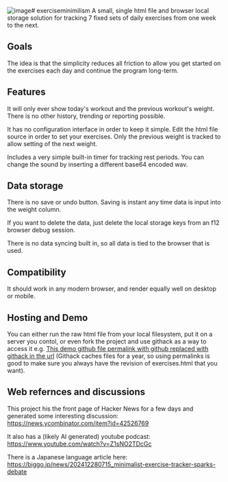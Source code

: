 ![image](https://github.com/user-attachments/assets/9bb6e5d8-1589-4499-86c5-997174040c3f)# exerciseminimilism
A small, single html file and browser local storage solution for tracking 7 fixed sets of daily exercises from one week to the next.

## Goals
The idea is that the simplicity reduces all friction to allow you get started on the exercises each day and continue the program long-term.

## Features
It will only ever show today's workout and the previous workout's weight. There is no other history, trending or reporting possible. 

It has no configuration interface in order to keep it simple. Edit the html file source in order to set your exercises. Only the previous weight is tracked to allow setting of the next weight.

Includes a very simple built-in timer for tracking rest periods. You can change the sound by inserting a different base64 encoded wav.

## Data storage
There is no save or undo button. Saving is instant any time data is input into the weight column. 

If you want to delete the data, just delete the local storage keys from an f12 browser debug session. 

There is no data syncing built in, so all data is tied to the browser that is used.

## Compatibility
It should work in any modern browser, and render equally well on desktop or mobile.

## Hosting and Demo
You can either run the raw html file from your local filesystem, put it on a server you contol, or even fork the project and use githack as a way to access it e.g. [This demo github file permalink with github replaced with githack in the url](https://raw.githack.com/bmtwl/exerciseminimilism/13d4ee27deb21004f30bae70ad48dcb0efdf18a6/exercises.html) (Githack caches files for a year, so using permalinks is good to make sure you always have the revision of exercises.html that you want).

## Web refernces and discussions
This project his the front page of Hacker News for a few days and generated some interesting discussion: https://news.ycombinator.com/item?id=42526769

It also has a (likely AI generated) youtube podcast: https://www.youtube.com/watch?v=Z1sNO2TDcGc

There is a Japanese language article here: https://biggo.jp/news/202412280715_minimalist-exercise-tracker-sparks-debate
